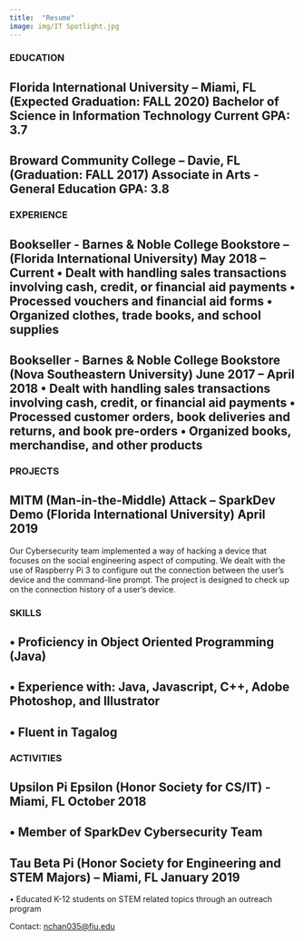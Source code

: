 ```yaml
---
title:  "Resume"
image: img/IT Spotlight.jpg
---
```


### EDUCATION	
Florida International University – Miami, FL (Expected Graduation: FALL 2020)
Bachelor of Science in Information Technology Current GPA: 3.7
---
Broward Community College – Davie, FL (Graduation: FALL 2017)
  Associate in Arts - General Education GPA: 3.8 
---

### EXPERIENCE
  Bookseller - Barnes & Noble College Bookstore – (Florida International University) 			May 2018 – Current
    •	Dealt with handling sales transactions involving cash, credit, or financial aid payments
    •	Processed vouchers and financial aid forms
    •	Organized clothes, trade books, and school supplies
---
  Bookseller - Barnes & Noble College Bookstore (Nova Southeastern University)        	June 2017 – April 2018
    •	Dealt with handling sales transactions involving cash, credit, or financial aid payments
    •	Processed customer orders, book deliveries and returns, and book pre-orders
    •	Organized books, merchandise, and other products
---
### PROJECTS
  MITM (Man-in-the-Middle) Attack – SparkDev Demo (Florida International University)	    April 2019
  ---
Our Cybersecurity team implemented a way of hacking a device that focuses on the social engineering aspect of computing. We dealt with the use of Raspberry Pi 3 to configure out the connection between the user’s device and the command-line prompt. The project is designed to check up on the connection history of a user’s device.

### SKILLS
•	Proficiency in Object Oriented Programming (Java)
---
•	Experience with: Java, Javascript, C++, Adobe Photoshop, and Illustrator
---
•	Fluent in Tagalog
---
### ACTIVITIES  
  Upsilon Pi Epsilon (Honor Society for CS/IT) - Miami, FL				October 2018
 ---
 •	Member of SparkDev Cybersecurity Team
 ---
  Tau Beta Pi (Honor Society for Engineering and STEM Majors) – Miami, FL 	January 2019
 ---
 • Educated K-12 students on STEM related topics through an outreach program
 
 Contact: nchan035@fiu.edu
